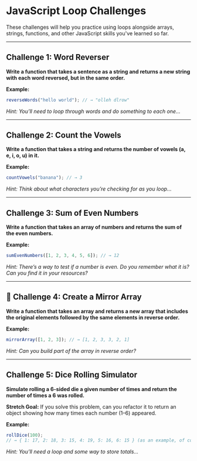 # JavaScript Loop Challenges

These challenges will help you practice using loops alongside arrays, strings, functions, and other JavaScript skills you've learned so far.

---

## Challenge 1: Word Reverser

**Write a function that takes a sentence as a string and returns a new string with each word reversed, but in the same order.**

**Example:**

```js
reverseWords("hello world"); // → "olleh dlrow"
```

*Hint: You’ll need to loop through words and do something to each one…*

---

## Challenge 2: Count the Vowels

**Write a function that takes a string and returns the number of vowels (a, e, i, o, u) in it.**

**Example:**

```js
countVowels("banana"); // → 3
```

*Hint: Think about what characters you’re checking for as you loop…*

---

## Challenge 3: Sum of Even Numbers

**Write a function that takes an array of numbers and returns the sum of the even numbers.**

**Example:**

```js
sumEvenNumbers([1, 2, 3, 4, 5, 6]); // → 12
```

*Hint: There’s a way to test if a number is even. Do you remember what it is? Can you find it in your resources?*

---

## 🔁 Challenge 4: Create a Mirror Array

**Write a function that takes an array and returns a new array that includes the original elements followed by the same elements in reverse order.**

**Example:**

```js
mirrorArray([1, 2, 3]); // → [1, 2, 3, 3, 2, 1]
```

*Hint: Can you build part of the array in reverse order?*

---

## Challenge 5: Dice Rolling Simulator

**Simulate rolling a 6-sided die a given number of times and return the number of times a 6 was rolled.**

**Stretch Goal:** If you solve this problem, can you refactor it to return an object showing how many times each number (1–6) appeared.

**Example:**

```js
rollDice(100);
// → { 1: 17, 2: 18, 3: 15, 4: 19, 5: 16, 6: 15 } (as an example, of course we can't really know ahead of time how many times a given number will be rolled)
```

*Hint: You’ll need a loop and some way to store totals…*
